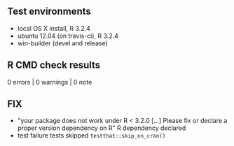 ## Test environments
* local OS X install, R 3.2.4
* ubuntu 12.04 (on travis-ci), R 3.2.4
* win-builder (devel and release)

## R CMD check results

0 errors | 0 warnings | 0 note

## FIX ##

* "your package does not work under R < 3.2.0 [...] Please fix or declare a proper version dependency on R"
  R dependency declared
* test failure
  tests skipped `testthat::skip_on_cran()`